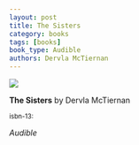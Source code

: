 ```yaml
---
layout: post
title: The Sisters
category: books
tags: [books]
book_type: Audible
authors: Dervla McTiernan
---
```

<img src="https://i.gr-assets.com/images/S/compressed.photo.goodreads.com/books/1567071987l/47956524._SX318_.jpg"/>

**The Sisters** by Dervla McTiernan

<sup>isbn-13: </sup>

*Audible*
